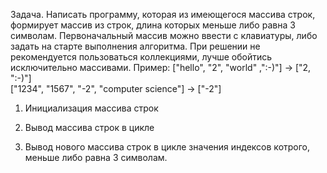 Задача.
 Написать программу, которая из имеющегося массива строк, формирует массив
 из строк, длина которых меньше либо равна 3 символам. Первоначальный массив
 можно ввести с клавиатуры, либо задать на старте выполнения алгоритма.
 При решении не рекомендуется пользоваться коллекциями, лучше обойтись исключительно массивами.
 Пример:
 ["hello", "2", "world" ,":-)"] -> ["2, ":-)"]  
 ["1234", "1567", "-2", "computer science"] -> ["-2"]

 1. Инициализация массива строк

 2. Вывод массива строк в цикле

 3. Вывод нового массива строк в цикле значения индексов котрого, меньше либо равна 3 символам.
